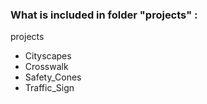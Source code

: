 ### What is included in folder "projects" :
projects
  - Cityscapes
  - Crosswalk
  - Safety_Cones
  - Traffic_Sign
